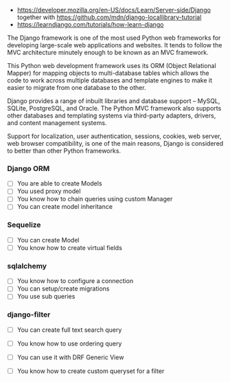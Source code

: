 
 - https://developer.mozilla.org/en-US/docs/Learn/Server-side/Django together with https://github.com/mdn/django-locallibrary-tutorial
 - https://learndjango.com/tutorials/how-learn-django


The Django framework is one of the most used Python web frameworks for developing large-scale web applications and websites. It tends to follow the MVC architecture minutely enough to be known as an MVC framework. 

This Python web development framework uses its ORM (Object Relational Mapper) for mapping objects to multi-database tables which allows the code to work across multiple databases and template engines to make it easier to migrate from one database to the other. 

Django provides a range of inbuilt libraries and database support – MySQL, SQLite, PostgreSQL, and Oracle. The Python MVC framework also supports other databases and templating systems via third-party adapters, drivers, and content management systems.

Support for localization, user authentication, sessions, cookies, web server, web browser compatibility, is one of the main reasons, Django is considered to better than other Python frameworks.


### Django ORM

*   [ ] You are able to create Models
*   [ ] You used proxy model
*   [ ] You know how to chain queries using custom Manager
*   [ ] You can create model inheritance

### Sequelize

*   [ ] You can create Model
*   [ ] You know how to create virtual fields

### sqlalchemy

*   [ ] You know how to configure a connection
*   [ ] You can setup/create migrations
*   [ ] You use sub queries

### django-filter

*   [ ] You can create full text search query
*   [ ] You know how to use ordering query
*   [ ] You can use it with DRF Generic View
*   [ ] You know how to create custom queryset for a filter


